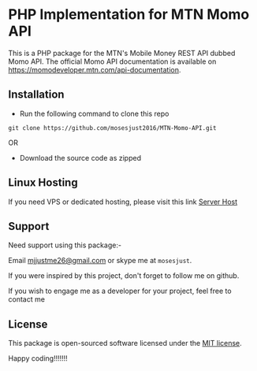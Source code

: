 # PHP Implementation for MTN Momo API

This is a PHP package for the MTN's Mobile Money REST API dubbed Momo API. The official Momo API documentation is available on https://momodeveloper.mtn.com/api-documentation.

## Installation

- Run the following command to clone this repo

```
git clone https://github.com/mosesjust2016/MTN-Momo-API.git

```

OR

- Download the source code as zipped

## Linux Hosting

If you need VPS or dedicated hosting, please visit this link [Server Host](https://www.hostblast.online/aff.php?aff=7178)

## Support

Need support using this package:-

Email mjjustme26@gmail.com or skype me at `mosesjust`.

If you were inspired by this project, don't forget to follow me on github.

If you wish to engage me as a developer for your project, feel free to contact me

## License

This package is open-sourced software licensed under the [MIT license](http://opensource.org/licenses/MIT).

Happy coding!!!!!!!
